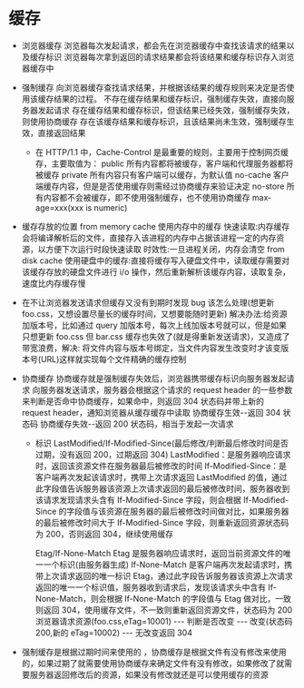 <!--
 * @Author: your name
 * @Date: 2022-01-20 10:14:59
 * @LastEditTime: 2022-03-23 09:36:00
 * @LastEditors: Please set LastEditors
 * @Description: 打开koroFileHeader查看配置 进行设置: https://github.com/OBKoro1/koro1FileHeader/wiki/%E9%85%8D%E7%BD%AE
 * @FilePath: \Front-end development learning\document\notes\study notes\互联网相关\http缓存.md
-->

# 缓存

- 浏览器缓存
  浏览器每次发起请求，都会先在浏览器缓存中查找该请求的结果以及缓存标识
  浏览器每次拿到返回的请求结果都会将该结果和缓存标识存入浏览器缓存中
- 强制缓存
  向浏览器缓存查找请求结果，并根据该结果的缓存规则来决定是否使用该缓存结果的过程。
  不存在缓存结果和缓存标识，强制缓存失效，直接向服务器发起请求
  存在缓存结果和缓存标识，但该结果已经失效，强制缓存失效，则使用协商缓存
  存在该缓存结果和缓存标识，且该结果尚未生效，强制缓存生效，直接返回结果

  - 在 HTTP/1.1 中，Cache-Control 是最重要的规则，主要用于控制网页缓存，主要取值为：
    public 所有内容都将被缓存，客户端和代理服务器都将被缓存
    private 所有内容只有客户端可以缓存，为默认值
    no-cache 客户端缓存内容，但是是否使用缓存则需经过协商缓存来验证决定
    no-store 所有内容都不会被缓存，即不使用强制缓存，也不使用协商缓存
    max-age=xxx(xxx is numeric)

- 缓存存放的位置
  from memory cache 使用内存中的缓存
  快速读取:内存缓存会将编译解析后的文件，直接存入该进程的内存中占据该进程一定的内存资源，以方便下次运行时段快速读取
  时效性:一旦进程关闭，内存会清空
  from disk cache 使用硬盘中的缓存:直接将缓存写入硬盘文件中，读取缓存需要对该缓存存放的硬盘文件进行 i/o 操作，然后重新解析该缓存内容，读取复杂，速度比内存缓存慢
- 在不让浏览器发送请求但缓存又没有到期时发现 bug 该怎么处理(想更新 foo.css，又想设置尽量长的缓存时间，又想要能随时更新)
  解决办法:给资源加版本号，比如通过 query 加版本号，每次上线加版本号就可以，但是如果只想更新 foo.css 但 bar.css 缓存也失效了(就是得重新发送请求)，又造成了带宽浪费，解决: 将文件内容与版本号绑定，当文件内容发生改变时才该变版本号(URL)这样就实现每个文件精确的缓存控制
- 协商缓存
  协商缓存就是强制缓存失效后，浏览器携带缓存标识向服务器发起请求
  向服务器发送请求，服务器会根据这个请求的 request header 的一些参数来判断是否命中协商缓存，如果命中，则返回 304 状态码并带上新的 request header，通知浏览器从缓存缓存中读取
  协商缓存生效--返回 304 状态码
  协商缓存失效--返回 200 状态码，相当于发起一次请求

  - 标识
    LastModified/If-Modified-Since(最后修改/判断最后修改时间是否过期，没有返回 200，过期返回 304)
    LastModified：是服务器响应请求时，返回该资源文件在服务器最后被修改的时间
    If-Modified-Since：是客户端再次发起该请求时，携带上次请求返回 LastModified 的值，通过此字段值告诉服务器该资源上次请求返回的最后被修改时间，服务器收到该请求发现请求头含有 If-Modified-Since 字段，则会根据 If-Modified-Since 的字段值与该资源在服务器的最后被修改时间做对比，如果服务器的最后被修改时间大于 If-Modified-Since 字段，则重新返回资源状态码为 200，否则返回 304，继续使用缓存

    Etag/If-None-Match
    Etag 是服务器响应请求时，返回当前资源文件的唯一一个标识(由服务器生成)
    If-None-Match 是客户端再次发起请求时，携带上次请求返回的唯一标识 Etag，通过此字段告诉服务器该资源上次请求返回的唯一一个标识值，服务器收到请求后，发现该请求头中含有 If-None-Match，则会根据 If-None-Match 的字段值与 Etag 做对比，一致则返回 304，使用缓存文件，不一致则重新返回资源文件，状态码为 200
    浏览器请求资源(foo.css,eTag=10001) --- 判断是否改变 --- 改变(状态码 200,新的 eTag=10002) --- 无改变返回 304

- 强制缓存是根据过期时间来使用的 ，协商缓存是根据文件有没有修改来使用的，如果过期了就需要使用协商缓存来确定文件有没有修改，如果修改了就需要服务器返回修改后的资源，如果没有修改就还是可以使用缓存的资源
